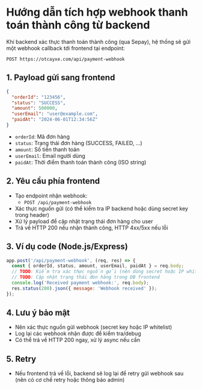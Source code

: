 # Hướng dẫn tích hợp webhook thanh toán thành công từ backend

Khi backend xác thực thanh toán thành công (qua Sepay), hệ thống sẽ gửi một webhook callback tới frontend tại endpoint:

```
POST https://otcayxe.com/api/payment-webhook
```

## 1. Payload gửi sang frontend

```json
{
  "orderId": "123456",
  "status": "SUCCESS",
  "amount": 500000,
  "userEmail": "user@example.com",
  "paidAt": "2024-06-01T12:34:56Z"
}
```

- `orderId`: Mã đơn hàng
- `status`: Trạng thái đơn hàng (SUCCESS, FAILED, ...)
- `amount`: Số tiền thanh toán
- `userEmail`: Email người dùng
- `paidAt`: Thời điểm thanh toán thành công (ISO string)

## 2. Yêu cầu phía frontend

- Tạo endpoint nhận webhook:
  - `POST /api/payment-webhook`
- Xác thực nguồn gửi (có thể kiểm tra IP backend hoặc dùng secret key trong header)
- Xử lý payload để cập nhật trạng thái đơn hàng cho user
- Trả về HTTP 200 nếu nhận thành công, HTTP 4xx/5xx nếu lỗi

## 3. Ví dụ code (Node.js/Express)

```js
app.post('/api/payment-webhook', (req, res) => {
  const { orderId, status, amount, userEmail, paidAt } = req.body;
  // TODO: Kiểm tra xác thực nguồn gửi (nên dùng secret hoặc IP whitelist)
  // TODO: Cập nhật trạng thái đơn hàng trong DB frontend
  console.log('Received payment webhook:', req.body);
  res.status(200).json({ message: 'Webhook received' });
});
```

## 4. Lưu ý bảo mật
- Nên xác thực nguồn gửi webhook (secret key hoặc IP whitelist)
- Log lại các webhook nhận được để kiểm tra/debug
- Có thể trả về HTTP 200 ngay, xử lý async nếu cần

## 5. Retry
- Nếu frontend trả về lỗi, backend sẽ log lại để retry gửi webhook sau (nên có cơ chế retry hoặc thông báo admin) 